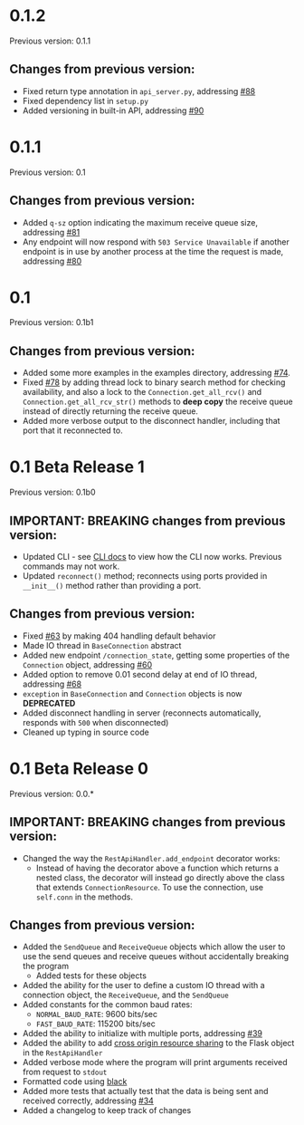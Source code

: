 # 0.1.2

Previous version: 0.1.1

## Changes from previous version:

- Fixed return type annotation in `api_server.py`, addressing [#88](https://github.com/jonyboi396825/COM-Server/issues/88)
- Fixed dependency list in `setup.py`
- Added versioning in built-in API, addressing [#90](https://github.com/jonyboi396825/COM-Server/issues/90)

# 0.1.1

Previous version: 0.1

## Changes from previous version:

- Added `q-sz` option indicating the maximum receive queue size, addressing [#81](https://github.com/jonyboi396825/COM-Server/issues/81)
- Any endpoint will now respond with `503 Service Unavailable` if another endpoint is in use by another process at the time the request is made, addressing [#80](https://github.com/jonyboi396825/COM-Server/issues/80)

# 0.1

Previous version: 0.1b1

## Changes from previous version:

- Added some more examples in the examples directory, addressing [#74](https://github.com/jonyboi396825/COM-Server/issues/74).
- Fixed [#78](https://github.com/jonyboi396825/COM-Server/issues/78) by adding thread lock to binary search method for checking availability, and also a lock to the `Connection.get_all_rcv()` and `Connection.get_all_rcv_str()` methods to **deep copy** the receive queue instead of directly returning the receive queue. 
- Added more verbose output to the disconnect handler, including that port that it reconnected to.

# 0.1 Beta Release 1

Previous version: 0.1b0

## IMPORTANT: BREAKING changes from previous version:

- Updated CLI - see [CLI docs](https://com-server.readthedocs.io/en/pre-0.1/guide/cli/) to view how the CLI now works. Previous commands may not work.
- Updated `reconnect()` method; reconnects using ports provided in `__init__()` method rather than providing a port.

## Changes from previous version:

- Fixed [#63](https://github.com/jonyboi396825/COM-Server/issues/63) by making 404 handling default behavior
- Made IO thread in `BaseConnection` abstract
- Added new endpoint `/connection_state`, getting some properties of the `Connection` object, addressing [#60](https://github.com/jonyboi396825/COM-Server/issues/60)
- Added option to remove 0.01 second delay at end of IO thread, addressing [#68](https://github.com/jonyboi396825/COM-Server/issues/68)
- `exception` in `BaseConnection` and `Connection` objects is now **DEPRECATED**
- Added disconnect handling in server (reconnects automatically, responds with `500` when disconnected)
- Cleaned up typing in source code

# 0.1 Beta Release 0

Previous version: 0.0.*

## IMPORTANT: BREAKING changes from previous version:

- Changed the way the `RestApiHandler.add_endpoint` decorator works:
    - Instead of having the decorator above a function which returns a nested class, the decorator will instead go directly above the class that extends `ConnectionResource`. To use the connection, use `self.conn` in the methods.

## Changes from previous version:

- Added the `SendQueue` and `ReceiveQueue` objects which allow the user to use  the send queues and receive queues without accidentally breaking the program
    - Added tests for these objects
- Added the ability for the user to define a custom IO thread with a connection object, the `ReceiveQueue`, and the `SendQueue` 
- Added constants for the common baud rates:
    - `NORMAL_BAUD_RATE`: 9600 bits/sec
    - `FAST_BAUD_RATE`: 115200 bits/sec
- Added the ability to initialize with multiple ports, addressing [#39](https://github.com/jonyboi396825/COM-Server/issues/39)
- Added the ability to add [cross origin resource sharing](https://developer.mozilla.org/en-US/docs/Web/HTTP/CORS) to the Flask object in the `RestApiHandler`
- Added verbose mode where the program will print arguments received from request to `stdout`
- Formatted code using [black](https://black.readthedocs.io/en/stable/index.html)
- Added more tests that actually test that the data is being sent and received correctly, addressing [#34](https://github.com/jonyboi396825/COM-Server/issues/34)
- Added a changelog to keep track of changes
